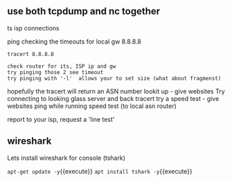 ## use both tcpdump and nc together



ts isp connections

ping  checking the timeouts for
    local gw
    8.8.8.8

    tracert 8.8.8.8

    check router for its, ISP ip and gw
    try pinging those 2 see timeout
    try pinging with '-l'  allows your to set size (what about fragmenst)

hopefully the tracert will return an ASN number
lookit up  - give websites
Try connecting to looking glass server and back tracert
try a speed test - give websites
ping while running speed test (to local asn router)


report to your isp,  request a 'line test'

## wireshark

Lets install wireshark for console (tshark)

`apt-get update -y`{{execute}}
`apt install tshark -y`{{execute}}
